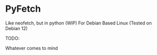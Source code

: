 # PyFetch
Like neofetch, but in python (WIP) For Debian Based Linux (Tested on Debian 12)

TODO:

Whatever comes to mind
